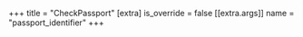 +++
title = "CheckPassport"
[extra]
is_override = false
[[extra.args]]
name = "passport_identifier"
+++
